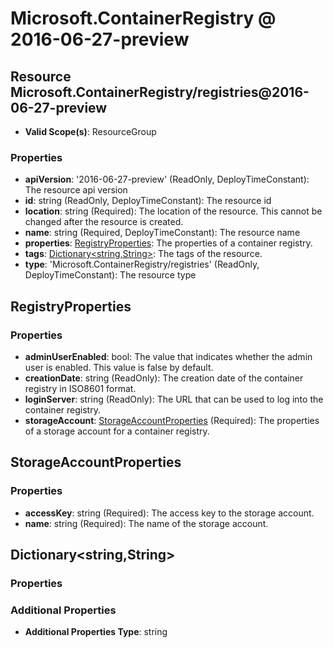 # Microsoft.ContainerRegistry @ 2016-06-27-preview

## Resource Microsoft.ContainerRegistry/registries@2016-06-27-preview
* **Valid Scope(s)**: ResourceGroup
### Properties
* **apiVersion**: '2016-06-27-preview' (ReadOnly, DeployTimeConstant): The resource api version
* **id**: string (ReadOnly, DeployTimeConstant): The resource id
* **location**: string (Required): The location of the resource. This cannot be changed after the resource is created.
* **name**: string (Required, DeployTimeConstant): The resource name
* **properties**: [RegistryProperties](#registryproperties): The properties of a container registry.
* **tags**: [Dictionary<string,String>](#dictionarystringstring): The tags of the resource.
* **type**: 'Microsoft.ContainerRegistry/registries' (ReadOnly, DeployTimeConstant): The resource type

## RegistryProperties
### Properties
* **adminUserEnabled**: bool: The value that indicates whether the admin user is enabled. This value is false by default.
* **creationDate**: string (ReadOnly): The creation date of the container registry in ISO8601 format.
* **loginServer**: string (ReadOnly): The URL that can be used to log into the container registry.
* **storageAccount**: [StorageAccountProperties](#storageaccountproperties) (Required): The properties of a storage account for a container registry.

## StorageAccountProperties
### Properties
* **accessKey**: string (Required): The access key to the storage account.
* **name**: string (Required): The name of the storage account.

## Dictionary<string,String>
### Properties
### Additional Properties
* **Additional Properties Type**: string

